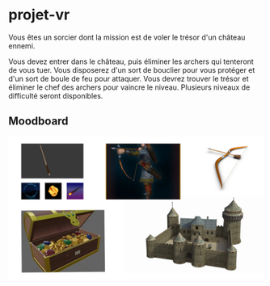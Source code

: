 # projet-vr
Vous êtes un sorcier dont la mission est de voler le trésor d'un château ennemi.

Vous devez entrer dans le château, puis éliminer les archers qui tenteront de vous tuer. Vous disposerez d'un sort de bouclier pour vous protéger et d'un sort de boule de feu pour attaquer. Vous devrez trouver le trésor et éliminer le chef des archers pour vaincre le niveau. Plusieurs niveaux de difficulté seront disponibles.

## Moodboard

![moodboard](medias/moodboard.png)
